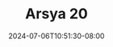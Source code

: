 --- 
title: "Arsya 20"
description: "download  video bokep Arsya 20 twitter full terbaru"
date: 2024-07-06T10:51:30-08:00
file_code: "nbncsv5vfm4k"
draft: false
cover: "xbfqb9nrjk1yj0hd.jpg"
tags: ["Arsya", "bokep-indo", "bokep-viral", "bokep-ig"]
length: 119
fld_id: "1483159"
foldername: "Arsya 1"
categories: ["Arsya 1"]
views: 0
---